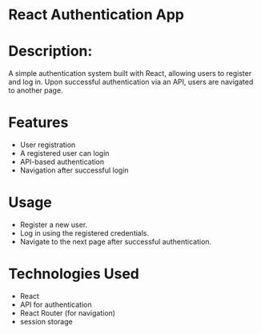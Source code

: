 # React Authentication App

# Description:

A simple authentication system built with React, allowing users to register and log in. Upon successful authentication via an API, users are navigated to another page.

# Features

* User registration
* A registered user can login
* API-based authentication
* Navigation after successful login
  
# Usage

* Register a new user.
* Log in using the registered credentials.
* Navigate to the next page after successful authentication.

# Technologies Used
* React
* API for authentication
* React Router (for navigation)
* session storage

